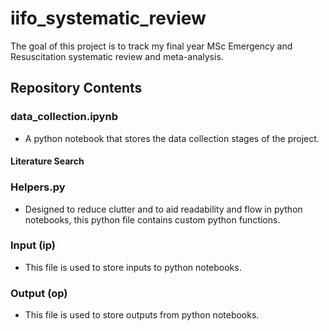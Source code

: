 # iifo_systematic_review

The goal of this project is to track my final year MSc Emergency and Resuscitation systematic review and meta-analysis. 

## Repository Contents

### data_collection.ipynb
- A python notebook that stores the data collection stages of the project. 

#### Literature Search

### Helpers.py
- Designed to reduce clutter and to aid readability and flow in python notebooks, this python file contains custom python functions.

### Input (ip)
- This file is used to store inputs to python notebooks.

### Output (op)
- This file is used to store outputs from python notebooks.

